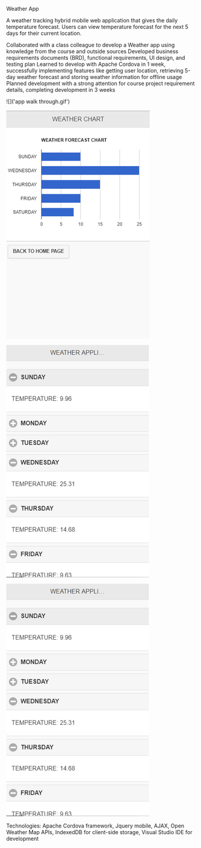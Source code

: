 
Weather App

A weather tracking hybrid mobile web application that gives the daily temperature forecast. Users can view temperature forecast for the next 5 days for their current location. 

Collaborated with a class colleague to develop a Weather app using knowledge from the course and outside sources
Developed business requirements documents (BRD), functional requirements, UI design, and testing plan
Learned to develop with Apache Cordova in 1 week, successfully implementing features like getting user location, retrieving 5-day weather forecast and storing weather information for offline usage
Planned development with a strong attention for course project requirement details, completing development in 3 weeks 

![]('app walk through.gif') 

![](Capture.PNG) 

![](Capture3.PNG) 

![](Capture3.PNG)



Technologies: Apache Cordova framework, Jquery mobile, AJAX, Open Weather Map APIs, IndexedDB  for client-side storage, Visual Studio IDE for development 
